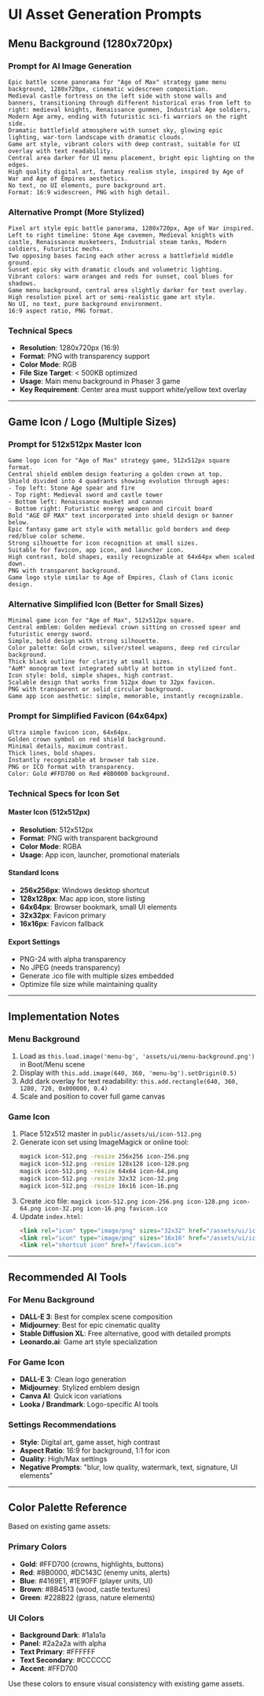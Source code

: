 # UI Asset Generation Prompts

## Menu Background (1280x720px)

### Prompt for AI Image Generation

```
Epic battle scene panorama for "Age of Max" strategy game menu background, 1280x720px, cinematic widescreen composition. 
Medieval castle fortress on the left side with stone walls and banners, transitioning through different historical eras from left to right: medieval knights, Renaissance gunmen, Industrial Age soldiers, Modern Age army, ending with futuristic sci-fi warriors on the right side.
Dramatic battlefield atmosphere with sunset sky, glowing epic lighting, war-torn landscape with dramatic clouds.
Game art style, vibrant colors with deep contrast, suitable for UI overlay with text readability.
Central area darker for UI menu placement, bright epic lighting on the edges.
High quality digital art, fantasy realism style, inspired by Age of War and Age of Empires aesthetics.
No text, no UI elements, pure background art.
Format: 16:9 widescreen, PNG with high detail.
```

### Alternative Prompt (More Stylized)

```
Pixel art style epic battle panorama, 1280x720px, Age of War inspired.
Left to right timeline: Stone Age cavemen, Medieval knights with castle, Renaissance musketeers, Industrial steam tanks, Modern soldiers, Futuristic mechs.
Two opposing bases facing each other across a battlefield middle ground.
Sunset epic sky with dramatic clouds and volumetric lighting.
Vibrant colors: warm oranges and reds for sunset, cool blues for shadows.
Game menu background, central area slightly darker for text overlay.
High resolution pixel art or semi-realistic game art style.
No UI, no text, pure background environment.
16:9 aspect ratio, PNG format.
```

### Technical Specs
- **Resolution**: 1280x720px (16:9)
- **Format**: PNG with transparency support
- **Color Mode**: RGB
- **File Size Target**: < 500KB optimized
- **Usage**: Main menu background in Phaser 3 game
- **Key Requirement**: Center area must support white/yellow text overlay

---

## Game Icon / Logo (Multiple Sizes)

### Prompt for 512x512px Master Icon

```
Game logo icon for "Age of Max" strategy game, 512x512px square format.
Central shield emblem design featuring a golden crown at top.
Shield divided into 4 quadrants showing evolution through ages:
- Top left: Stone Age spear and fire
- Top right: Medieval sword and castle tower
- Bottom left: Renaissance musket and cannon
- Bottom right: Futuristic energy weapon and circuit board
Bold "AGE OF MAX" text incorporated into shield design or banner below.
Epic fantasy game art style with metallic gold borders and deep red/blue color scheme.
Strong silhouette for icon recognition at small sizes.
Suitable for favicon, app icon, and launcher icon.
High contrast, bold shapes, easily recognizable at 64x64px when scaled down.
PNG with transparent background.
Game logo style similar to Age of Empires, Clash of Clans iconic design.
```

### Alternative Simplified Icon (Better for Small Sizes)

```
Minimal game icon for "Age of Max", 512x512px square.
Central emblem: Golden medieval crown sitting on crossed spear and futuristic energy sword.
Simple, bold design with strong silhouette.
Color palette: Gold crown, silver/steel weapons, deep red circular background.
Thick black outline for clarity at small sizes.
"AoM" monogram text integrated subtly at bottom in stylized font.
Icon style: bold, simple shapes, high contrast.
Scalable design that works from 512px down to 32px favicon.
PNG with transparent or solid circular background.
Game app icon aesthetic: simple, memorable, instantly recognizable.
```

### Prompt for Simplified Favicon (64x64px)

```
Ultra simple favicon icon, 64x64px.
Golden crown symbol on red shield background.
Minimal details, maximum contrast.
Thick lines, bold shapes.
Instantly recognizable at browser tab size.
PNG or ICO format with transparency.
Color: Gold #FFD700 on Red #8B0000 background.
```

### Technical Specs for Icon Set

#### Master Icon (512x512px)
- **Resolution**: 512x512px
- **Format**: PNG with transparent background
- **Color Mode**: RGBA
- **Usage**: App icon, launcher, promotional materials

#### Standard Icons
- **256x256px**: Windows desktop shortcut
- **128x128px**: Mac app icon, store listing
- **64x64px**: Browser bookmark, small UI elements
- **32x32px**: Favicon primary
- **16x16px**: Favicon fallback

#### Export Settings
- PNG-24 with alpha transparency
- No JPEG (needs transparency)
- Generate .ico file with multiple sizes embedded
- Optimize file size while maintaining quality

---

## Implementation Notes

### Menu Background
1. Load as `this.load.image('menu-bg', 'assets/ui/menu-background.png')` in Boot/Menu scene
2. Display with `this.add.image(640, 360, 'menu-bg').setOrigin(0.5)`
3. Add dark overlay for text readability: `this.add.rectangle(640, 360, 1280, 720, 0x000000, 0.4)`
4. Scale and position to cover full game canvas

### Game Icon
1. Place 512x512 master in `public/assets/ui/icon-512.png`
2. Generate icon set using ImageMagick or online tool:
   ```bash
   magick icon-512.png -resize 256x256 icon-256.png
   magick icon-512.png -resize 128x128 icon-128.png
   magick icon-512.png -resize 64x64 icon-64.png
   magick icon-512.png -resize 32x32 icon-32.png
   magick icon-512.png -resize 16x16 icon-16.png
   ```
3. Create .ico file: `magick icon-512.png icon-256.png icon-128.png icon-64.png icon-32.png icon-16.png favicon.ico`
4. Update `index.html`:
   ```html
   <link rel="icon" type="image/png" sizes="32x32" href="/assets/ui/icon-32.png">
   <link rel="icon" type="image/png" sizes="16x16" href="/assets/ui/icon-16.png">
   <link rel="shortcut icon" href="/favicon.ico">
   ```

---

## Recommended AI Tools

### For Menu Background
- **DALL-E 3**: Best for complex scene composition
- **Midjourney**: Best for epic cinematic quality
- **Stable Diffusion XL**: Free alternative, good with detailed prompts
- **Leonardo.ai**: Game art style specialization

### For Game Icon
- **DALL-E 3**: Clean logo generation
- **Midjourney**: Stylized emblem design
- **Canva AI**: Quick icon variations
- **Looka / Brandmark**: Logo-specific AI tools

### Settings Recommendations
- **Style**: Digital art, game asset, high contrast
- **Aspect Ratio**: 16:9 for background, 1:1 for icon
- **Quality**: High/Max settings
- **Negative Prompts**: "blur, low quality, watermark, text, signature, UI elements"

---

## Color Palette Reference

Based on existing game assets:

### Primary Colors
- **Gold**: #FFD700 (crowns, highlights, buttons)
- **Red**: #8B0000, #DC143C (enemy units, alerts)
- **Blue**: #4169E1, #1E90FF (player units, UI)
- **Brown**: #8B4513 (wood, castle textures)
- **Green**: #228B22 (grass, nature elements)

### UI Colors
- **Background Dark**: #1a1a1a
- **Panel**: #2a2a2a with alpha
- **Text Primary**: #FFFFFF
- **Text Secondary**: #CCCCCC
- **Accent**: #FFD700

Use these colors to ensure visual consistency with existing game assets.
